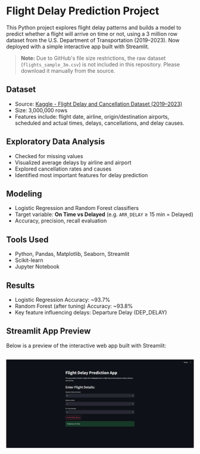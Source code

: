 # Flight Delay Prediction Project

This Python project explores flight delay patterns and builds a model to predict whether a flight will arrive on time or not, using a 3 million row dataset from the U.S. Department of Transportation (2019–2023). Now deployed with a simple interactive app built with Streamlit.

> **Note:** Due to GitHub's file size restrictions, the raw dataset (`flights_sample_3m.csv`) is not included in this repository. Please download it manually from the source.

## Dataset
- Source: [Kaggle - Flight Delay and Cancellation Dataset (2019–2023)](https://www.kaggle.com/datasets/patrickz/flight-delay-and-cancellation-2019-2023)
- Size: 3,000,000 rows
- Features include: flight date, airline, origin/destination airports, scheduled and actual times, delays, cancellations, and delay causes.

## Exploratory Data Analysis
- Checked for missing values
- Visualized average delays by airline and airport
- Explored cancellation rates and causes
- Identified most important features for delay prediction

## Modeling 
- Logistic Regression and Random Forest classifiers
- Target variable: **On Time vs Delayed** (e.g. `ARR_DELAY` ≥ 15 min = Delayed)
- Accuracy, precision, recall evaluation

## Tools Used
- Python, Pandas, Matplotlib, Seaborn, Streamlit
- Scikit-learn
- Jupyter Notebook

## Results
- Logistic Regression Accuracy: ~93.7%
- Random Forest (after tuning) Accuracy: ~93.8%
- Key feature influencing delays: Departure Delay (DEP_DELAY)

## Streamlit App Preview
Below is a preview of the interactive web app built with Streamlit:

![App Screenshot](outputs/figures/app_preview.png)
---


